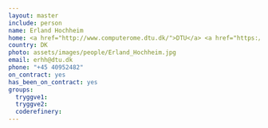 ```yaml
---
layout: master
include: person
name: Erland Hochheim
home: <a href="http://www.computerome.dtu.dk/">DTU</a> <a href="https://www.computerome.dk/">Computerome</a>
country: DK
photo: assets/images/people/Erland_Hochheim.jpg
email: erhh@dtu.dk
phone: "+45 40952482"
on_contract: yes
has_been_on_contract: yes
groups:
  tryggve1:
  tryggve2:
  coderefinery:
---
```

